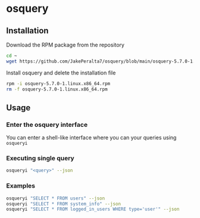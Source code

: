 # osquery
 
## Installation
Download the RPM package from the repository
```bash
cd ~
wget https://github.com/JakePeralta7/osquery/blob/main/osquery-5.7.0-1.linux.x86_64.rpm
```
Install osquery and delete the installation file
```bash
rpm -i osquery-5.7.0-1.linux.x86_64.rpm
rm -f osquery-5.7.0-1.linux.x86_64.rpm
```

## Usage
### Enter the osquery interface
You can enter a shell-like interface where you can your queries using `osqueryi`

### Executing single query
```bash
osqueryi "<query>" --json
```

### Examples
```bash
osqueryi "SELECT * FROM users" --json
osqueryi "SELECT * FROM system_info" --json
osqueryi "SELECT * FROM logged_in_users WHERE type='user'" --json
```